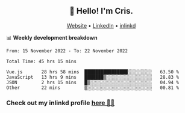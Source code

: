 
<h2 align="center">👋 Hello! I'm Cris.</h2>
<p align="center">
  <a href="https://www.criscunas.dev">Website</a> •
  <a href="https://www.linkedin.com/in/cristophercunas/">LinkedIn</a> •
  <a href="https://www.inlinkd.app">inlinkd</a>
  
</p>


📊 **Weekly development breakdown**
<!--START_SECTION:waka-->

```text
From: 15 November 2022 - To: 22 November 2022

Total Time: 45 hrs 15 mins

Vue.js       28 hrs 58 mins  ████████████████░░░░░░░░░   63.50 %
JavaScript   13 hrs 9 mins   ███████▒░░░░░░░░░░░░░░░░░   28.83 %
JSON         2 hrs 15 mins   █▒░░░░░░░░░░░░░░░░░░░░░░░   04.94 %
Other        22 mins         ▒░░░░░░░░░░░░░░░░░░░░░░░░   00.81 %
```

<!--END_SECTION:waka-->

<div> 
  <h3>Check out my inlinkd profile
  <a href="https://www.inlinkd.app/link/cristophercunas">here 👨‍💻</a>
  </h3>
</div>
